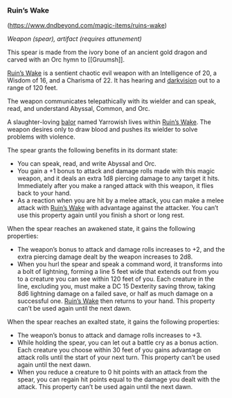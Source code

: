 ### Ruin’s Wake
(https://www.dndbeyond.com/magic-items/ruins-wake)

_Weapon (spear), artifact (requires attunement)_

This spear is made from the ivory bone of an ancient gold dragon and carved with an Orc hymn to [[Gruumsh]].

[Ruin’s Wake](https://www.dndbeyond.com/magic-items/ruins-wake) is a sentient chaotic evil weapon with an Intelligence of 20, a Wisdom of 16, and a Charisma of 22. It has hearing and [darkvision](https://www.dndbeyond.com/compendium/rules/basic-rules/monsters#Darkvision) out to a range of 120 feet.

The weapon communicates telepathically with its wielder and can speak, read, and understand Abyssal, Common, and Orc.

A slaughter-loving [balor](https://www.dndbeyond.com/monsters/balor) named Yarrowish lives within [Ruin’s Wake](https://www.dndbeyond.com/magic-items/ruins-wake). The weapon desires only to draw blood and pushes its wielder to solve problems with violence.

[](https://media.dndbeyond.com/compendium-images/egtw/yDOyqyOocErRgYJK/06-15.png)

The spear grants the following benefits in its dormant state:

-   You can speak, read, and write Abyssal and Orc.
-   You gain a +1 bonus to attack and damage rolls made with this magic weapon, and it deals an extra 1d8 piercing damage to any target it hits. Immediately after you make a ranged attack with this weapon, it flies back to your hand.
-   As a reaction when you are hit by a melee attack, you can make a melee attack with [Ruin’s Wake](https://www.dndbeyond.com/magic-items/ruins-wake) with advantage against the attacker. You can’t use this property again until you finish a short or long rest.

When the spear reaches an awakened state, it gains the following properties:

-   The weapon’s bonus to attack and damage rolls increases to +2, and the extra piercing damage dealt by the weapon increases to 2d8.
-   When you hurl the spear and speak a command word, it transforms into a bolt of lightning, forming a line 5 feet wide that extends out from you to a creature you can see within 120 feet of you. Each creature in the line, excluding you, must make a DC 15 Dexterity saving throw, taking 8d6 lightning damage on a failed save, or half as much damage on a successful one. [Ruin’s Wake](https://www.dndbeyond.com/magic-items/ruins-wake) then returns to your hand. This property can’t be used again until the next dawn.

When the spear reaches an exalted state, it gains the following properties:

-   The weapon’s bonus to attack and damage rolls increases to +3.
-   While holding the spear, you can let out a battle cry as a bonus action. Each creature you choose within 30 feet of you gains advantage on attack rolls until the start of your next turn. This property can’t be used again until the next dawn.
-   When you reduce a creature to 0 hit points with an attack from the spear, you can regain hit points equal to the damage you dealt with the attack. This property can’t be used again until the next dawn.